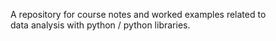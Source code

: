 A repository for course notes and worked examples related to  
data analysis with python / python libraries.
